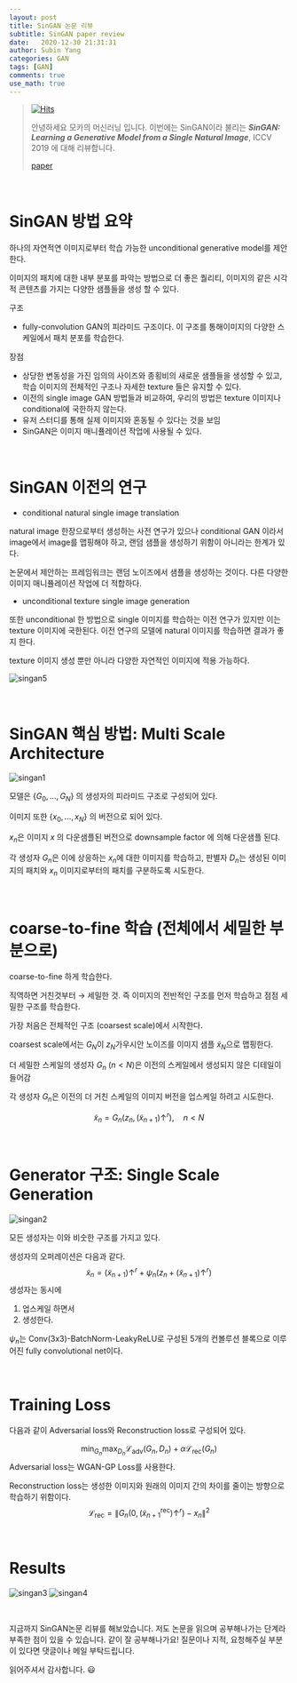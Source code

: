 ```yaml
---
layout: post
title: SinGAN 논문 리뷰
subtitle: SinGAN paper review
date:   2020-12-30 21:31:31
author: Subin Yang
categories: GAN
tags: [GAN]
comments: true
use_math: true
---
```






> [![Hits](https://hits.seeyoufarm.com/api/count/incr/badge.svg?url=https%3A%2F%2Fysbsb.github.io%2Fcnn%2F2020%2F02%2F12%2FDenseNet.html&count_bg=%2379C83D&title_bg=%23555555&icon=&icon_color=%23E7E7E7&title=hits&edge_flat=false)](https://hits.seeyoufarm.com)
>
> 안녕하세요 모카의 머신러닝 입니다. 이번에는 SinGAN이라 불리는 <em><strong>SinGAN: Learning a Generative Model from a Single Natural Image</strong></em>, ICCV 2019 에 대해 리뷰합니다.
>
> [paper](https://arxiv.org/abs/1905.01164)



<br>

# SinGAN 방법 요약

하나의 자연적연 이미지로부터 학습 가능한 unconditional generative model를 제안한다.

이미지의 패치에 대한 내부 분포를 파악는 방법으로 더 좋은 퀄리티, 이미지의 같은 시각적 콘텐츠를 가지는 다양한 샘플들을 생성 할 수 있다.

구조

- fully-convolution GAN의 피라미드 구조이다. 이 구조를 통해이미지의 다양한 스케일에서 패치 분포를 학습한다.

장점

- 상당한 변동성을 가진 임의의 사이즈와 종횡비의 새로운 샘플들을 생성할 수 있고, 학습 이미지의 전체적인 구조나 자세한 texture 들은 유지할 수 있다.
- 이전의 single image GAN 방법들과 비교하여, 우리의 방법은 texture 이미지나 conditional에 국한하지 않는다.
- 유저 스터디를 통해 실제 이미지와 혼동될 수 있다는 것을 보임
- SinGAN은 이미지 매니퓰레이션 작업에 사용될 수 있다.



<br>

# SinGAN 이전의 연구

- conditional natural single image translation

natural image 한장으로부터 생성하는 사전 연구가 있으나 conditional GAN 이라서 image에서 image를 맵핑해야 하고, 랜덤 샘플을 생성하기 위함이 아니라는 한계가 있다.



논문에서 제안하는 프레임워크는 랜덤 노이즈에서 샘플을 생성하는 것이다. 다른 다양한 이미지 매니퓰레이션 작업에 더 적합하다. 

- unconditional texture single image generation

또한 unconditional 한 방법으로 single 이미지를 학습하는 이전 연구가 있지만 이는 texture 이미지에 국한된다. 이전 연구의 모델에 natural 이미지를 학습하면 결과가 좋지 한다.

texture 이미지 생성 뿐만 아니라 다양한 자연적인 이미지에 적용 가능하다.

![singan5](https://user-images.githubusercontent.com/37301677/103351761-8b4e5700-4ae7-11eb-8b09-c92e703ed338.PNG)

<br>

# SinGAN 핵심 방법: Multi Scale Architecture

![singan1](https://user-images.githubusercontent.com/37301677/103351751-87bad000-4ae7-11eb-9475-45d635d9a05a.PNG)

모델은 $\left\{G_{0}, \ldots, G_{N}\right\}$ 의 생성자의 피라미드 구조로 구성되어 있다.

이미지 또한 $\left\{x_{0}, \ldots, x_{N}\right\}$ 의 버전으로 되어 있다.

$x_{n}$은 이미지 $x$ 의 다운샘플된 버전으로 downsample factor 에 의해 다운샘플 된댜.

각 생성자  $G_{n}$은 이에 상응하는  $x_{n}$에 대한 이미지를 학습하고, 판별자  $D_{n}$는 생성된 이미지의 패치와  $x_{n}$ 이미지로부터의 패치를 구분하도록 시도한다.



<br>

# coarse-to-fine 학습 (전체에서 세밀한 부분으로)

coarse-to-fine 하게 학습한다.

직역하면 거친것부터 → 세밀한 것. 즉 이미지의 전반적인 구조를 먼저 학습하고 점점 세밀한 구조를 학습한다.

가장 처음은 전체적인 구조 (coarsest scale)에서 시작한다.

coarsest scale에서는  $G_{N}$이  $z_{N}$가우시안 노이즈를 이미지 샘플 $\tilde{x}_{N}$으로 맵핑한다.

더 세밀한 스케일의 생성자 $G_{n}$  $(n < N)$은 이전의 스케일에서 생성되지 않은 디테일이 들어감

각 생성자 $G_{n}$은 이전의 더 거친 스케일의 이미지 버전을 업스케일 하려고 시도한다.

$$
\tilde{x}_{n}=G_{n}\left(z_{n},\left(\tilde{x}_{n+1}\right) \uparrow^{r}\right), \quad n<N
$$


<br>

# Generator 구조: Single Scale Generation

![singan2](https://user-images.githubusercontent.com/37301677/103351756-88ebfd00-4ae7-11eb-95c4-0f7aa5bc7e5e.PNG)

모든 생성자는 이와 비숫한 구조를 가지고 있다.

생성자의 오퍼레이션은 다음과 같다.
$$
\tilde{x}_{n}=\left(\tilde{x}_{n+1}\right) \uparrow^{r}+\psi_{n}\left(z_{n}+\left(\tilde{x}_{n+1}\right) \uparrow^{r}\right)
$$
생성자는 동시에

1. 업스케일 하면서
2. 생성한다.

$\psi_{n}$는 Conv(3x3)-BatchNorm-LeakyReLU로 구성된 5개의 컨볼루션 블록으로 이루어진 fully convolutional net이다.

<br>

# Training Loss

다음과 같이 Adversarial loss와 Reconstruction loss로 구성되어 있다.

$$
\min _{G_{n}} \max _{D_{n}} \mathcal{L}_{\mathrm{adv}}\left(G_{n}, D_{n}\right)+\alpha \mathcal{L}_{\mathrm{rec}}\left(G_{n}\right)
$$
Adversarial loss는 WGAN-GP Loss를 사용한다.

Reconstruction loss는 생성한 이미지와 원래의 이미지 간의 차이를 줄이는 방향으로 학습하기 위함이다.
$$
\mathcal{L}_{\mathrm{rec}}=\left\|G_{n}\left(0,\left(\tilde{x}_{n+1}^{\mathrm{rec}}\right) \uparrow^{r}\right)-x_{n}\right\|^{2}
$$


<br>

# Results

![singan3](https://user-images.githubusercontent.com/37301677/103351757-89849380-4ae7-11eb-912e-ab3686bd70b9.PNG)
![singan4](https://user-images.githubusercontent.com/37301677/103351759-8ab5c080-4ae7-11eb-8963-660c6cb8c1d0.PNG)

<br>

지금까지 SinGAN논문 리뷰를 해보았습니다. 저도 논문을 읽으며 공부해나가는 단계라 부족한 점이 있을 수 있습니다. 같이 잘 공부해나가요! 질문이나 지적, 요청해주실 부분이 있다면 댓글이나 메일 부탁드립니다.

읽어주셔서 감사합니다. 😃


